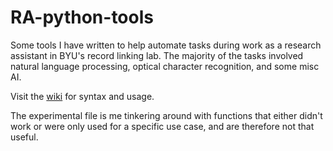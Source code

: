 # RA-python-tools

Some tools I have written to help automate tasks during work as a research assistant in BYU's record linking lab. The majority of the tasks involved natural language processing, optical character recognition, and some misc AI.

Visit the [wiki](https://github.com/haltosan/RA-python-tools/wiki) for syntax and usage.

The experimental file is me tinkering around with functions that either didn't work or were only used for a specific use case, and are therefore not that useful.
